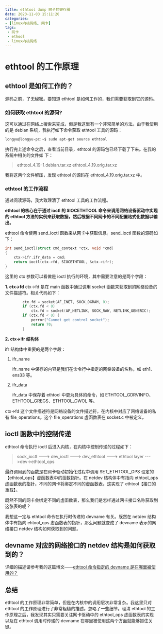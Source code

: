 ```yaml
---
title: ethtool dump 网卡的寄存器
date: 2023-11-03 15:11:20
categories:
- [linux内核网络, 网卡]
tags:
 - 网卡
 - ethool
 - linux内核网络
---
```


# ethtool 的工作原理
## ethtool 是如何工作的？
源码之前，了无秘密。要知道 ethtool 是如何工作的，我们需要获取到它的源码。

### 如何获取 ethtool 的源码?
这可以通过在网络上搜索来完成，但是我这里有一个非常简单的方法。由于我使用的是 debian 系统，我执行如下命令获取 ethtool 工具的源码：

```bash
longyu@longyu-pc:~$ sudo apt-get source ethtool
```
执行完上述命令之后，查看当前目录，ethtool 的源码包已经下载了下来。在我的系统中相关的文件如
下：

>ethtool_4.19-1.debian.tar.xz
> ethtool_4.19.orig.tar.xz

我将这两个文件解压，发现 ethtool 的源码在 ethtool_4.19.orig.tar.xz 中。

### ethtool 的工作流程
通过阅读源码，我大致理清了 ethtool 工具的工作流程。

**ethtool 的核心在于通过 ioctl 的 SIOCETHTOOL 命令来调用网络设备驱动中实现的 ethtool 方法的实例来获取数据，然后根据不同网卡的不同配置格式化数据以输出。**

ethtool 命令使用 send_ioctl 函数来从网卡中获取信息。send_ioctl 函数的源码如下：

```c
int send_ioctl(struct cmd_context *ctx, void *cmd)
{
	ctx->ifr.ifr_data = cmd;
	return ioctl(ctx->fd, SIOCETHTOOL, &ctx->ifr);
}
```

这里的 ctx 参数可以看做是 ioctl 执行的环境，其中需要注意的是两个字段：

**1. ctx->fd**
	ctx->fd 是在 main 函数中通过调用 socket 函数来获取到的网络设备的文件描述符。相关代码如下：


```c
		ctx.fd = socket(AF_INET, SOCK_DGRAM, 0);
		if (ctx.fd < 0)
			ctx.fd = socket(AF_NETLINK, SOCK_RAW, NETLINK_GENERIC);
		if (ctx.fd < 0) {
			perror("Cannot get control socket");
			return 70;
		}
```
**2. ctx->ifr 结构体**

ifr 结构体中重要的是两个字段：

1. ifr_name

   ifr_name 中保存的内容是我们在命令行中指定的网络设备的名称，如 eth1、ens33 等。

2. ifr_data

   ifr_data 中保存着 ethtool 中更为具体的命令，如 ETHTOOL_GDRVINFO、ETHTOOL_GREGS、ETHTOOL_GWOL 等。


ctx->fd 这个文件描述符是网络设备的文件描述符，在内核中对应了网络设备的私有 file_operations。这个 file_operations 虚函数表在 socket.c 中被定义。

## ioctl 函数中的控制传递
ethtool 命令执行 ioctl 后进入内核，在内核中控制传递的过程如下：

>sock_ioctl ---> dev_ioctl ---> dev_ethtool ---> ethtool layer --->dev->ethtool_ops

最终调用到的函数是在网卡驱动初始化过程中调用 SET_ETHTOOL_OPS 设定的【ethtool_ops】虚函数表中的函数指针。在 netdev 结构体中有指向 ethtool_ops 虚函数表的指针，不同的网卡将绑定不同的虚函数表，这实现了 ethtool【接口的重载】。

既然不同的网卡会绑定不同的虚函数表，那么我们是怎样通过网卡接口名称获取到这张表的呢？

我想这一定与 ethtool 命令在执行时传递的 devname 有关。既然在 netdev 结构体中有指向 ehtool_ops 虚函数表的指针，那么问题就变成了 devname 表示的网络接口 netdev 结构如何获取到的问题。
## devname 对应的网络接口的 netdev 结构是如何获取到的？
详细的描述请参考我的这篇博文——[ethtool 命令指定的 devname 是在哪里被使用的？](https://blog.csdn.net/Longyu_wlz/article/details/103249749)

## 总结
ethtool 的工作原理非常简单，但是在内核中的调用层次非常复杂。我这里只对 ethtool 的工作原理进行了非常粗糙的描述，忽略了一些细节。理清 ethtool 的工作原理之后，我发现其实只需要关注网卡驱动中的 ethtool_ops 虚函数表的实现以及在 ethtool 调用时传递的 devname 在哪里被使用这两个方面就能够抓住关键。

